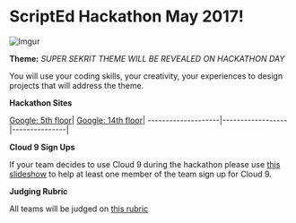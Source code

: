 # ScriptEd Hackathon May 2017!
![Imgur](http://i.imgur.com/RecSfOa.jpg)

**Theme:** _SUPER SEKRIT THEME WILL BE REVEALED ON HACKATHON DAY_

You will use your coding skills, your creativity, your experiences to design projects that will address the theme.   



**Hackathon Sites**

[Google: 5th floor](location/Watertower.md)| [Google: 14th floor](location/Spire.md)| 
--------------------|------------------|---------------|

**Cloud 9 Sign Ups**

If your team decides to use Cloud 9 during the hackathon please use [this slideshow](https://docs.google.com/presentation/d/1HttvmHhhCrb7ORso0HWFuXZfucHvZ450OlO3OONDcLo/edit#slide=id.g14ecb9111c_1_0) to help at least one member of the team sign up for Cloud 9. 

**Judging Rubric**

All teams will be judged on [this rubric](https://docs.google.com/document/d/1aNSaik7e9w98FCVOgIyg_HmHGahcJ_B7nmeuXrC9jpE/edit)


